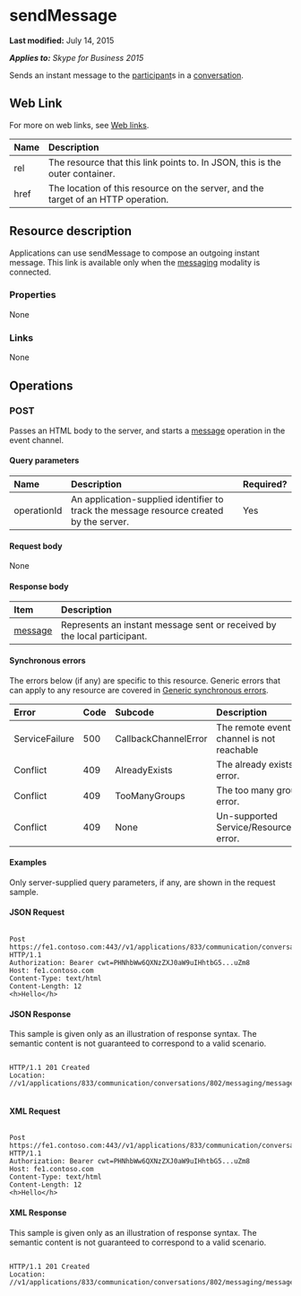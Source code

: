 
# sendMessage 

**Last modified:** July 14, 2015

_**Applies to:** Skype for Business 2015_

Sends an instant message to the [participant](participant_ref.md)s in a [conversation](conversation_ref.md). 

## Web Link
<a name="sectionSection0"> </a>

For more on web links, see [Web links](WebLinks.md).



|**Name**|**Description**|
|:-----|:-----|
|rel|The resource that this link points to. In JSON, this is the outer container.|
|href|The location of this resource on the server, and the target of an HTTP operation.|

## Resource description
<a name="sectionSection1"> </a>

Applications can use sendMessage to compose an outgoing instant message. This link is available only when the [messaging](messaging_ref.md) modality is connected.


### Properties

None


### Links

None


## Operations
<a name="sectionSection2"> </a>




### POST

Passes an HTML body to the server, and starts a [message](message_ref.md) operation in the event channel.


#### Query parameters





|**Name**|**Description**|**Required?**|
|:-----|:-----|:-----|
|operationId|An application-supplied identifier to track the message resource created by the server.|Yes|

#### Request body

None


#### Response body



|**Item**|**Description**|
|:-----|:-----|
| [message](message_ref.md)|Represents an instant message sent or received by the local participant.|

#### Synchronous errors

The errors below (if any) are specific to this resource. Generic errors that can apply to any resource are covered in [Generic synchronous errors](GenericSynchronousErrors.md).



|**Error**|**Code**|**Subcode**|**Description**|
|:-----|:-----|:-----|:-----|
|ServiceFailure|500|CallbackChannelError|The remote event channel is not reachable|
|Conflict|409|AlreadyExists|The already exists error.|
|Conflict|409|TooManyGroups|The too many groups error.|
|Conflict|409|None|Un-supported Service/Resource/API error.|

#### Examples

Only server-supplied query parameters, if any, are shown in the request sample.


#### JSON Request


```

Post https://fe1.contoso.com:443//v1/applications/833/communication/conversations/802/messaging/sendMessage HTTP/1.1
Authorization: Bearer cwt=PHNhbWw6QXNzZXJ0aW9uIHhtbG5...uZm8
Host: fe1.contoso.com
Content-Type: text/html
Content-Length: 12
<h>Hello</h>

```


#### JSON Response

This sample is given only as an illustration of response syntax. The semantic content is not guaranteed to correspond to a valid scenario.


```

HTTP/1.1 201 Created
Location: //v1/applications/833/communication/conversations/802/messaging/messages/812


```


#### XML Request


```

Post https://fe1.contoso.com:443//v1/applications/833/communication/conversations/802/messaging/sendMessage HTTP/1.1
Authorization: Bearer cwt=PHNhbWw6QXNzZXJ0aW9uIHhtbG5...uZm8
Host: fe1.contoso.com
Content-Type: text/html
Content-Length: 12
<h>Hello</h>

```


#### XML Response

This sample is given only as an illustration of response syntax. The semantic content is not guaranteed to correspond to a valid scenario.


```

HTTP/1.1 201 Created
Location: //v1/applications/833/communication/conversations/802/messaging/messages/812


```

